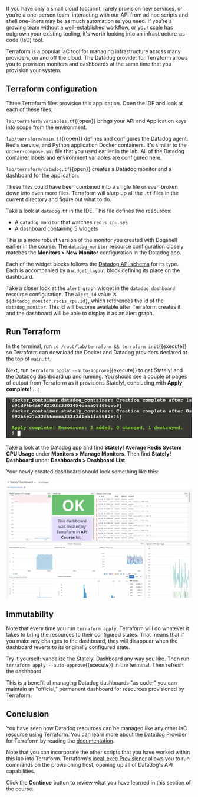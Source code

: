 If you have only a small cloud footprint, rarely provision new services, or you’re a one-person team, interacting with our API from ad hoc scripts and shell one-liners may be as much automation as you need. If you’re a growing team without a well-established workflow, or your scale has outgrown your existing tooling, it's worth looking into an infrastructure-as-code (IaC) tool.

Terraform is a popular IaC tool for managing infrastructure across many providers, on and off the cloud. The Datadog provider for Terraform allows you to provision monitors and dashboards at the same time that you provision your system.

## Terraform configuration
Three Terraform files provision this application. Open the IDE and look at each of these files:

`lab/terraform/variables.tf`{{open}} brings your API and Application keys into scope from the environment. 

`lab/terraform/main.tf`{{open}} defines and configures the Datadog agent, Redis service, and Python application Docker containers. It's similar to the `docker-compose.yml` file that you used earlier in the lab. All of the Datadog container labels and environment variables are configured here.

`lab/terraform/datadog.tf`{{open}} creates a Datadog monitor and a dashboard for the application.

These files could have been combined into a single file or even broken down into even more files. Terraform will slurp up all the `.tf` files in the current directory and figure out what to do.

Take a look at `datadog.tf` in the IDE. This file defines two resources: 
  - A `datadog_monitor` that watches `redis.cpu.sys`
  - A dashboard containing 5 widgets

This is a more robust version of the monitor you created with Dogshell earlier in the course. The `datadog_monitor` resource configuration closely matches the **Monitors > New Monitor** configuration in the Datadog app.

Each of the widget blocks follows the [Datadog API schema](https://docs.datadoghq.com/dashboards/widgets/) for its type. Each is accompanied by a `widget_layout` block defining its place on the dashboard.

Take a closer look at the `alert_graph` widget in the `datadog_dashboard` resource configuration. The `alert_id` value is `${datadog_monitor.redis_cpu.id}`, which references the id of the `datadog_monitor`. This id will become available after Terraform creates it, and the dashboard will be able to display it as an alert graph.

## Run Terraform
In the terminal, run `cd /root/lab/terraform && terraform init`{{execute}} so Terraform can download the Docker and Datadog providers declared at the top of `main.tf`.

Next, run `terraform apply --auto-approve`{{execute}} to get Stately! and the Datadog dashboard up and running. You should see a couple of pages of output from Terraform as it provisions Stately!, concluding with **Apply complete! ...**:

![Terraform apply complete](./assets/terraform_apply_complete.png)

Take a look at the Datadog app and find **Stately! Average Redis System CPU Usage** under **Monitors > Manage Monitors**. Then find **Stately! Dashboard** under **Dashboards > Dashboard List**. 

Your newly created dashboard should look something like this:

![Terraform created dashboard](./assets/dash_created_by_terraform.png)

## Immutability
Note that every time you run `terraform apply`, Terraform will do whatever it takes to bring the resources to their configured states. That means that if you make any changes to the dashboard, they will disappear when the dashboard reverts to its originally configured state. 

Try it yourself: vandalize the Stately! Dashboard any way you like. Then run `terraform apply --auto-approve`{{execute}} in the terminal. Then refresh the dashboard.

This is a benefit of managing Datadog dashboards "as code;" you can maintain an "official," permanent dashboard for resources provisioned by Terraform.

## Conclusion
You have seen how Datadog resources can be managed like any other IaC resource using Terraform. You can learn more about the Datadog Provider for Terraform by reading the [documentation](https://registry.terraform.io/providers/DataDog/datadog/latest/docs). 

Note that you can incorporate the other scripts that you have worked within this lab into Terraform. Terraform's [local-exec Provisioner](https://www.terraform.io/docs/language/resources/provisioners/local-exec.html) allows you to run commands on the provisioning host, opening up all of Datadog's API capabilities.

Click the **Continue** button to review what you have learned in this section of the course.
